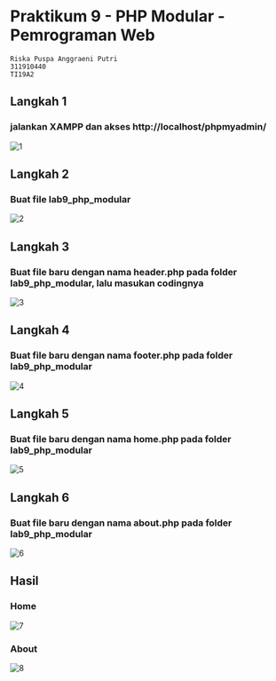 # Praktikum 9 - PHP Modular - Pemrograman Web
```
Riska Puspa Anggraeni Putri
311910440
TI19A2
```

## Langkah 1
### jalankan XAMPP dan akses http://localhost/phpmyadmin/
![1](https://user-images.githubusercontent.com/56241285/120918611-6fc32a00-c6df-11eb-9e5d-e57e35fee754.png)
## Langkah 2
### Buat file lab9_php_modular
![2](https://user-images.githubusercontent.com/56241285/120918665-ba44a680-c6df-11eb-9d95-793783c06408.png)
## Langkah 3
### Buat file baru dengan nama header.php pada folder lab9_php_modular, lalu masukan codingnya
![3](https://user-images.githubusercontent.com/56241285/120918798-743c1280-c6e0-11eb-91dd-c73e6a41969c.png)
## Langkah 4
### Buat file baru dengan nama footer.php pada folder lab9_php_modular
![4](https://user-images.githubusercontent.com/56241285/120918860-e01e7b00-c6e0-11eb-89f4-f5c600f41ff0.png)
## Langkah 5 
### Buat file baru dengan nama home.php pada folder lab9_php_modular
![5](https://user-images.githubusercontent.com/56241285/120918955-54591e80-c6e1-11eb-9ae6-1bbb8302621f.png)
## Langkah 6
### Buat file baru dengan nama about.php pada folder lab9_php_modular
![6](https://user-images.githubusercontent.com/56241285/120919172-66878c80-c6e2-11eb-9ffe-70dddafdb3ff.png)
## Hasil
### Home
![7](https://user-images.githubusercontent.com/56241285/120919266-da299980-c6e2-11eb-818b-0cd026d1e0fd.png)
### About
![8](https://user-images.githubusercontent.com/56241285/120919273-e281d480-c6e2-11eb-9ebb-2488a0c47e6f.png)

